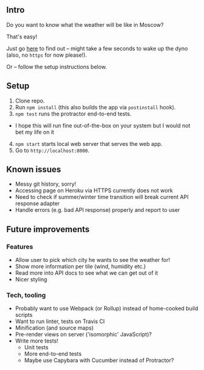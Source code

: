 ## Intro

Do you want to know what the weather will be like in Moscow?

That's easy!

Just go [here](http://greatweather.herokuapp.com) to find out – might take a few seconds to wake up the dyno (also, no `https` for now please!).

Or – follow the setup instructions below.


## Setup

1. Clone repo.
2. Run `npm install` (this also builds the app via `postinstall` hook).
3. `npm test` runs the protractor end-to-end tests.
  - I hope this will run fine out-of-the-box on your system but I would not bet my life on it
4. `npm start` starts local web server that serves the web app.
5. Go to `http://localhost:8000`.


## Known issues

* Messy git history, sorry!
* Accessing page on Heroku via HTTPS currently does not work
* Need to check if summer/winter time transition will break current API response adapter
* Handle errors (e.g. bad API response) properly and report to user


## Future improvements

### Features

* Allow user to pick which city he wants to see the weather for!
* Show more information per tile (wind, humidity etc.)
* Read more into API docs to see what we can get out of it
* Nicer styling


### Tech, tooling

* Probably want to use Webpack (or Rollup) instead of home-cooked build scripts
* Want to run linter, tests on Travis CI
* Minification (and source maps)
* Pre-render views on server ('isomorphic' JavaScript)?
* Write more tests!
  - Unit tests
  - More end-to-end tests
  - Maybe use Capybara with Cucumber instead of Protractor?
